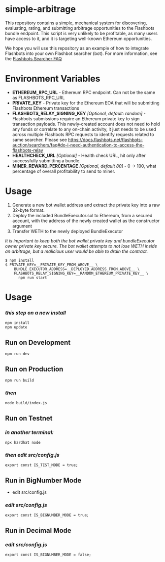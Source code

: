 simple-arbitrage
================
This repository contains a simple, mechanical system for discovering, evaluating, rating, and submitting arbitrage opportunities to the Flashbots bundle endpoint. This script is very unlikely to be profitable, as many users have access to it, and it is targeting well-known Ethereum opportunities.

We hope you will use this repository as an example of how to integrate Flashbots into your own Flashbot searcher (bot). For more information, see the [Flashbots Searcher FAQ](https://docs.flashbots.net/flashbots-auction/searchers/faq)

Environment Variables
=====================
- **ETHEREUM_RPC_URL** - Ethereum RPC endpoint. Can not be the same as FLASHBOTS_RPC_URL
- **PRIVATE_KEY** - Private key for the Ethereum EOA that will be submitting Flashbots Ethereum transactions
- **FLASHBOTS_RELAY_SIGNING_KEY** _[Optional, default: random]_ - Flashbots submissions require an Ethereum private key to sign transaction payloads. This newly-created account does not need to hold any funds or correlate to any on-chain activity, it just needs to be used across multiple Flashbots RPC requests to identify requests related to same searcher. Please see https://docs.flashbots.net/flashbots-auction/searchers/faq#do-i-need-authentication-to-access-the-flashbots-relay
- **HEALTHCHECK_URL** _[Optional]_ - Health check URL, hit only after successfully submitting a bundle.
- **MINER_REWARD_PERCENTAGE** _[Optional, default 80]_ - 0 -> 100, what percentage of overall profitability to send to miner.

Usage
======================
1. Generate a new bot wallet address and extract the private key into a raw 32-byte format.
2. Deploy the included BundleExecutor.sol to Ethereum, from a secured account, with the address of the newly created wallet as the constructor argument
3. Transfer WETH to the newly deployed BundleExecutor

_It is important to keep both the bot wallet private key and bundleExecutor owner private key secure. The bot wallet attempts to not lose WETH inside an arbitrage, but a malicious user would be able to drain the contract._

```
$ npm install
$ PRIVATE_KEY=__PRIVATE_KEY_FROM_ABOVE__ \
    BUNDLE_EXECUTOR_ADDRESS=__DEPLOYED_ADDRESS_FROM_ABOVE__ \
    FLASHBOTS_RELAY_SIGNING_KEY=__RANDOM_ETHEREUM_PRIVATE_KEY__ \
      npm run start
```

Usage
======================


### *this step on a new install*
```
npm install
npm update
```

## Run on Development
```
npm run dev
```

## Run on Production
```
npm run build
```

### *then*
```
node build/index.js
```

## Run on Testnet
### *in another terminal:*
```
npx hardhat node
```
### *then edit src/config.js*
```
export const IS_TEST_MODE = true;
```

## Run in BigNumber Mode

* edit src/config.js
### *edit src/config.js*
```
export const IS_BIGNUMBER_MODE = true;
```

## Run in Decimal Mode
### *edit src/config.js*
```
export const IS_BIGNUMBER_MODE = false;
```